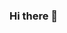 ### Hi there 👋

<!--
**uerriu/uerriu** is a ✨ _special_ ✨ repository because its `README.md` (this file) appears on your GitHub profile.

Here are some ideas to get you started:

- 🔭 I’m currently working on Python 
- 🌱 I’m currently learning Gurobi lib
- 😄 I’m looking to collaborate on Otimization
- 🤔 I’m looking for help with Data Base Administration
- 💬 Ask me about ...
- 📫 How to reach me: instagram - @_uerri
- ⚡ Fun fact: the sum of all natural numbers non negative using abel convergence is -1/12
-->
